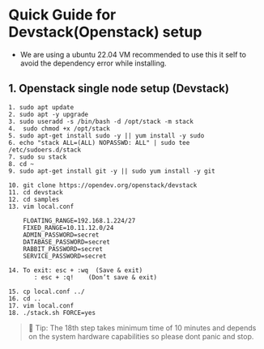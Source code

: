 # Quick Guide for Devstack(Openstack) setup

- We are using a ubuntu 22.04 VM recommended to use this it self to avoid the dependency error while installing.

## 1. Openstack single node setup (Devstack)

```
1. sudo apt update
2. sudo apt -y upgrade
3. sudo useradd -s /bin/bash -d /opt/stack -m stack
4.  sudo chmod +x /opt/stack
5. sudo apt-get install sudo -y || yum install -y sudo
6. echo "stack ALL=(ALL) NOPASSWD: ALL" | sudo tee /etc/sudoers.d/stack
7. sudo su stack
8. cd ~
9. sudo apt-get install git -y || sudo yum install -y git

10. git clone https://opendev.org/openstack/devstack
11. cd devstack
12. cd samples
13. vim local.conf

	FLOATING_RANGE=192.168.1.224/27
	FIXED_RANGE=10.11.12.0/24
	ADMIN_PASSWORD=secret
	DATABASE_PASSWORD=secret
	RABBIT_PASSWORD=secret
	SERVICE_PASSWORD=secret

14. To exit: esc + :wq  (Save & exit)
       : esc + :q!    (Don’t save & exit)

15. cp local.conf ../
16. cd ..
17. vim local.conf
18. ./stack.sh FORCE=yes
```

> 👀 Tip: The 18th step takes minimum time of 10 minutes and depends on the system hardware capabilities so please dont panic and stop.

